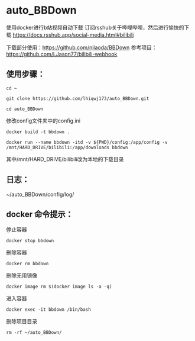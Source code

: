 # auto_BBDown
使用docker进行b站视频自动下载
订阅rsshub关于哔哩哔哩，然后进行愉快的下载
https://docs.rsshub.app/social-media.html#bilibili

下载部分使用：https://github.com/nilaoda/BBDown
参考项目：https://github.com/LJason77/bilibili-webhook

## 使用步骤：
```shell
cd ~
```
```shell
git clone https://github.com/lhiqwj173/auto_BBDown.git
```
```shell
cd auto_BBDown
```
修改config文件夹中的config.ini
```shell
docker build -t bbdown .
```
```shell
docker run --name bbdown -itd -v ${PWD}/config:/app/config -v /mnt/HARD_DRIVE/bilibili:/app/downloads bbdown
```
其中/mnt/HARD_DRIVE/bilibili改为本地的下载目录

## 日志：
~/auto_BBDown/config/log/


## docker 命令提示：

停止容器
```shell
docker stop bbdown
```
删除容器
```shell
docker rm bbdown
```
删除无用镜像
```shell
docker image rm $(docker image ls -a -q)
```
进入容器
```shell
docker exec -it bbdown /bin/bash
```
删除项目目录
```shell
rm -rf ~/auto_BBDown/
```
